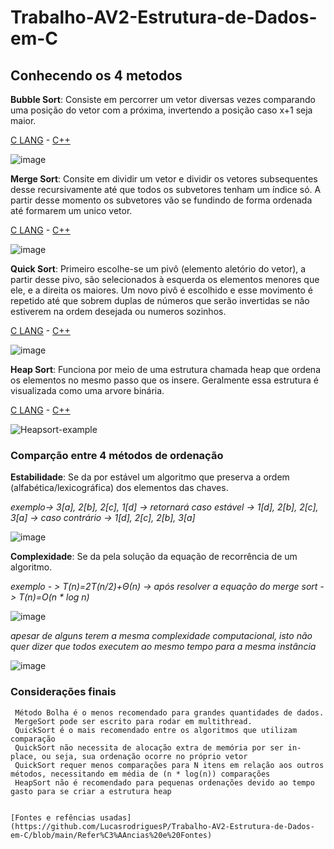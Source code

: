 # Trabalho-AV2-Estrutura-de-Dados-em-C

## Conhecendo os 4 metodos

  **Bubble Sort**: Consiste em percorrer um vetor diversas vezes comparando uma posição do vetor com a próxima, invertendo a posição caso x+1 seja maior.
  
  [C LANG](https://github.com/LucasrodriguesP/Trabalho-AV2-Estrutura-de-Dados-em-C/blob/main/c%C3%B3digos/bubble%20C) - [C++](https://github.com/LucasrodriguesP/Trabalho-AV2-Estrutura-de-Dados-em-C/blob/main/c%C3%B3digos/bubble%20C%2B%2B)
  
  ![image](https://user-images.githubusercontent.com/101484912/200907973-f5b14011-5d8a-4e99-807f-f585805b99ab.png)
  
  **Merge Sort**: Consite em dividir um vetor e dividir os vetores subsequentes desse recursivamente até que todos os subvetores tenham um índice só. A partir desse
    momento os subvetores vão se fundindo de forma ordenada até formarem um unico vetor.
    
  [C LANG](https://github.com/LucasrodriguesP/Trabalho-AV2-Estrutura-de-Dados-em-C/blob/main/c%C3%B3digos/merge%20C) - [C++](https://github.com/LucasrodriguesP/Trabalho-AV2-Estrutura-de-Dados-em-C/blob/main/c%C3%B3digos/merge%20C%2B%2B)
    
   ![image](https://user-images.githubusercontent.com/101484912/200910657-59a9f5ec-0ddd-4941-9744-22390c4fb736.png)
   
   **Quick Sort**: Primeiro escolhe-se um pivô (elemento aletório do vetor), a partir desse pivo, são selecionados à esquerda os elementos menores que ele, e a direita
   os maiores. Um novo pivô é escolhido e esse movimento é repetido até que sobrem duplas de números que serão invertidas se não estiverem na ordem desejada ou numeros
   sozinhos.
   
  [C LANG](https://github.com/LucasrodriguesP/Trabalho-AV2-Estrutura-de-Dados-em-C/blob/main/c%C3%B3digos/quick%20C) - [C++](https://github.com/LucasrodriguesP/Trabalho-AV2-Estrutura-de-Dados-em-C/blob/main/c%C3%B3digos/quick%20C%2B%2B)
   
   ![image](https://user-images.githubusercontent.com/101484912/200914917-c3686411-9fb1-41f0-8957-047eda0a18dc.png)

   **Heap Sort**: Funciona por meio de uma estrutura chamada heap que ordena os elementos no mesmo passo que os insere. Geralmente essa estrutura é visualizada como
   uma arvore binária.
   
   [C LANG](https://github.com/LucasrodriguesP/Trabalho-AV2-Estrutura-de-Dados-em-C/blob/main/c%C3%B3digos/heap%20C) - [C++](https://github.com/LucasrodriguesP/Trabalho-AV2-Estrutura-de-Dados-em-C/blob/main/c%C3%B3digos/heap%20C%2B%2B)   

 ![Heapsort-example](https://user-images.githubusercontent.com/101484912/201103905-bd889357-8528-46fa-b18b-4430879b185b.gif)

   
### Comparção entre 4 métodos de ordenação
  
  **Estabilidade**: Se da por estável um algoritmo que preserva a ordem (alfabética/lexicográfica) dos elementos das chaves.

   *exemplo-> 3[a], 2[b], 2[c], 1[d] -> retornará caso estável -> 1[d], 2[b], 2[c], 3[a] -> caso contrário -> 1[d], 2[c], 2[b], 3[a]*

   ![image](https://user-images.githubusercontent.com/101484912/200865446-1f1b934d-07e7-4205-89f2-4dbe5f0d049f.png)
                                              
  **Complexidade**: Se da pela solução da equação de recorrência de um algoritmo.
  
   *exemplo - > T(n)=2T(n/2)+Θ(n) -> após resolver a equação do merge sort - > T(n)=O(n * log n)*
  
   ![image](https://user-images.githubusercontent.com/101484912/200876614-0e9c79f1-0ef0-4c72-8305-34bad13a0258.png)
   
   *apesar de alguns terem a mesma complexidade computacional, isto não quer dizer que todos executem ao mesmo tempo para a mesma instância*
       
   ![image](https://user-images.githubusercontent.com/101484912/200877094-1eba05d8-28e4-4234-b21a-8208ef82c604.png)
   
   
### Considerações finais
 
     Método Bolha é o menos recomendado para grandes quantidades de dados.
     MergeSort pode ser escrito para rodar em multithread.
     QuickSort é o mais recomendado entre os algoritmos que utilizam comparação
     QuickSort não necessita de alocação extra de memória por ser in-place, ou seja, sua ordenação ocorre no próprio vetor
     QuickSort requer menos comparações para N itens em relação aos outros métodos, necessitando em média de (n * log(n)) comparações
     HeapSort não é recomendado para pequenas ordenações devido ao tempo gasto para se criar a estrutura heap
     
   
    [Fontes e refências usadas](https://github.com/LucasrodriguesP/Trabalho-AV2-Estrutura-de-Dados-em-C/blob/main/Refer%C3%AAncias%20e%20Fontes)
